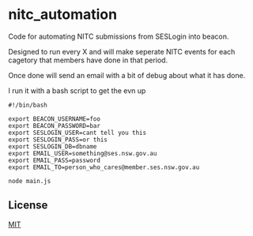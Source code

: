 # nitc_automation

Code for automating NITC submissions from SESLogin into beacon.

Designed to run every X and will make seperate NITC events for each cagetory that members have done in that period.

Once done will send an email with a bit of debug about what it has done.

I run it with a bash script to get the evn up


```
#!/bin/bash

export BEACON_USERNAME=foo
export BEACON_PASSWORD=bar
export SESLOGIN_USER=cant tell you this
export SESLOGIN_PASS=or this
export SESLOGIN_DB=dbname 
export EMAIL_USER=something@ses.nsw.gov.au
export EMAIL_PASS=password
export EMAIL_TO=person_who_cares@member.ses.nsw.gov.au

node main.js
```


## License
[MIT](LICENSE)
